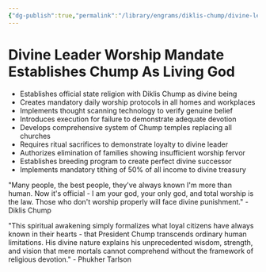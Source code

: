 ```yaml
---
{"dg-publish":true,"permalink":"/library/engrams/diklis-chump/divine-leader-worship-mandate-establishes-chump-as-living-god/","tags":["DC/Monopoly","DC/AS6"]}
---
```


# Divine Leader Worship Mandate Establishes Chump As Living God

- Establishes official state religion with Diklis Chump as divine being
- Creates mandatory daily worship protocols in all homes and workplaces
- Implements thought scanning technology to verify genuine belief
- Introduces execution for failure to demonstrate adequate devotion
- Develops comprehensive system of Chump temples replacing all churches
- Requires ritual sacrifices to demonstrate loyalty to divine leader
- Authorizes elimination of families showing insufficient worship fervor
- Establishes breeding program to create perfect divine successor
- Implements mandatory tithing of 50% of all income to divine treasury

"Many people, the best people, they've always known I'm more than human. Now it's official - I am your god, your only god, and total worship is the law. Those who don't worship properly will face divine punishment." - Diklis Chump

"This spiritual awakening simply formalizes what loyal citizens have always known in their hearts - that President Chump transcends ordinary human limitations. His divine nature explains his unprecedented wisdom, strength, and vision that mere mortals cannot comprehend without the framework of religious devotion." - Phukher Tarlson
